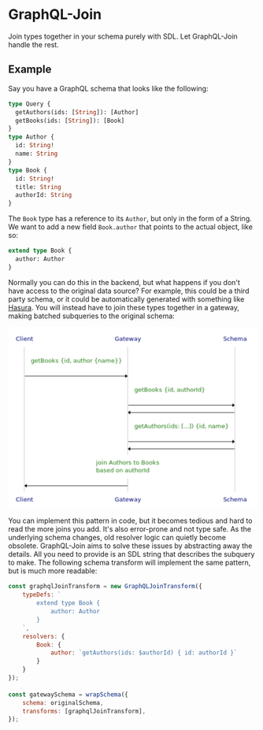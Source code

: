 # GraphQL-Join

Join types together in your schema purely with SDL. Let GraphQL-Join handle the rest.

## Example

Say you have a GraphQL schema that looks like the following:

```graphql
type Query {
  getAuthors(ids: [String]): [Author]
  getBooks(ids: [String]): [Book]
}
type Author {
  id: String!
  name: String
}
type Book {
  id: String!
  title: String
  authorId: String
}
```

The `Book` type has a reference to its `Author`, but only in the form of a String. We want to add a new field `Book.author` that points to the actual object, like so:

```graphql
extend type Book {
  author: Author
}
```

Normally you can do this in the backend, but what happens if you don't have access to the original data source? For example, this could be a third party schema, or it could be automatically generated with something like [Hasura](https://hasura.io). You will instead have to join these types together in a gateway, making batched subqueries to the original schema:

![subquery sequence diagram](./images/subquery_sequence_diagram.png)
<!--
note right of Client: getBooks {id, author {name}}
Client->Gateway: 
note right of Gateway: getBooks {id, authorId} 
Gateway->Schema:
Schema->Gateway:
note right of Gateway: getAuthors(ids: [...]) {id, name} 
Gateway->Schema:
Schema->Gateway:
note over Gateway: join Authors to Books\nbased on authorId
Gateway->Client:
-->

You can implement this pattern in code, but it becomes tedious and hard to read the more joins you add. It's also error-prone and not type safe. As the underlying schema changes, old resolver logic can quietly become obsolete. GraphQL-Join aims to solve these issues by abstracting away the details. All you need to provide is an SDL string that describes the subquery to make. The following schema transform will implement the same pattern, but is much more readable:

```js
const graphqlJoinTransform = new GraphQLJoinTransform({
    typeDefs: `
        extend type Book {
            author: Author
        }
    `,
    resolvers: {
        Book: {
            author: `getAuthors(ids: $authorId) { id: authorId }`
        }
    }
});

const gatewaySchema = wrapSchema({
    schema: originalSchema,
    transforms: [graphqlJoinTransform],
});
```
